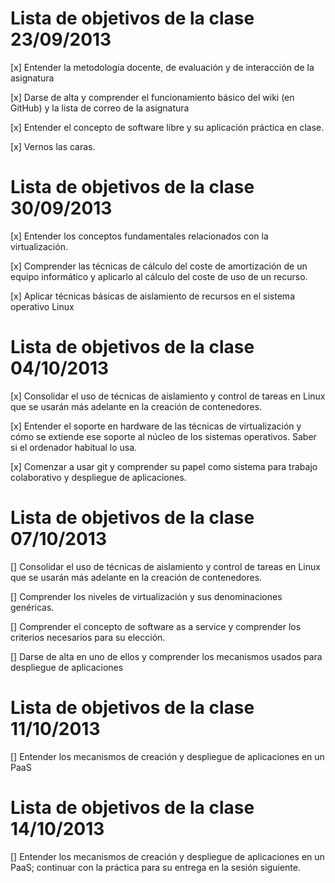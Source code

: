 Lista de objetivos de la clase 23/09/2013
=========================================

[x] Entender la metodología docente, de evaluación y de interacción de la asignatura

[x] Darse de alta y comprender el funcionamiento básico del wiki (en GitHub) y la lista de correo de la asignatura

[x] Entender el concepto de software libre y su aplicación práctica en clase.

[x] Vernos las caras.

Lista de objetivos de la clase 30/09/2013
=========================================

[x] Entender los conceptos fundamentales relacionados con la virtualización.

[x] Comprender las técnicas de cálculo del coste de amortización de un equipo informático y aplicarlo al cálculo del 
coste de uso de un recurso.

[x] Aplicar técnicas básicas de aislamiento de recursos en el sistema operativo Linux


Lista de objetivos de la clase 04/10/2013
=========================================

[x] Consolidar el uso de técnicas de aislamiento y control de tareas en Linux que se usarán más adelante en la 
creación de contenedores.
 
[x] Entender el soporte en hardware de las técnicas de virtualización y cómo se extiende ese soporte al núcleo 
de los sistemas operativos. Saber si el ordenador habitual lo usa.

[x] Comenzar a usar git y comprender su papel como sistema para trabajo colaborativo y despliegue de aplicaciones.


Lista de objetivos de la clase 07/10/2013
=========================================

[] Consolidar el uso de técnicas de aislamiento y control de tareas en Linux que se usarán más adelante en la creación 
de contenedores.

[] Comprender los niveles de virtualización y sus denominaciones genéricas.

[] Comprender el concepto de software as a service y comprender los criterios necesarios para su elección.

[] Darse de alta en uno de ellos y comprender los mecanismos usados para despliegue de aplicaciones

Lista de objetivos de la clase 11/10/2013
=========================================

[] Entender los mecanismos de creación y despliegue de aplicaciones en un PaaS


Lista de objetivos de la clase 14/10/2013
=========================================

[] Entender los mecanismos de creación y despliegue de aplicaciones en un PaaS; continuar con la práctica para su
entrega en la sesión siguiente.
